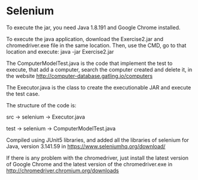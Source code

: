 # Selenium

To execute the jar, you need Java 1.8.191 and Google Chrome installed.

To execute the java application, download the Exercise2.jar and chromedriver.exe file in the same location. Then, use the CMD, go to that location and execute: java -jar Exercise2.jar

The ComputerModelTest.java is the code that implement the test to execute, that add a computer, search the computer created and delete it, in the website http://computer-database.gatling.io/computers

The Executor.java is the class to create the executionable JAR and execute the test case.

The structure of the code is:

src -> selenium -> Executor.java

test -> selenium -> ComputerModelTest.java

Compiled using JUnit5 libraries, and added all the libraries of selenium for Java, version 3.141.59 in https://www.seleniumhq.org/download/

If there is any problem with the chromedriver, just install the latest version of Google Chrome and the latest version of the chromedriver.exe in http://chromedriver.chromium.org/downloads
